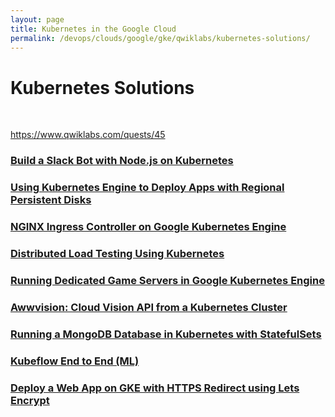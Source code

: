 ```yaml
---
layout: page
title: Kubernetes in the Google Cloud
permalink: /devops/clouds/google/gke/qwiklabs/kubernetes-solutions/
---
```


# Kubernetes Solutions

<br/>

https://www.qwiklabs.com/quests/45


### [Build a Slack Bot with Node.js on Kubernetes](/devops/clouds/google/gke/qwiklabs/kubernetes-solutions/build-a-slack-bot-with-nodejs-on-kubernetes/)

### [Using Kubernetes Engine to Deploy Apps with Regional Persistent Disks](/devops/clouds/google/gke/qwiklabs/kubernetes-solutions/using-kubernetes-engine-to-deploy-apps-with-regional-persistent-disks/)

### [NGINX Ingress Controller on Google Kubernetes Engine](/devops/clouds/google/gke/qwiklabs/kubernetes-solutions/nginx-ingress-controller-on-google-kubernetes-engine/)

### [Distributed Load Testing Using Kubernetes](/devops/clouds/google/gke/qwiklabs/kubernetes-solutions/distributed-load-testing-using-kubernetes/)

### [Running Dedicated Game Servers in Google Kubernetes Engine](/devops/clouds/google/gke/qwiklabs/kubernetes-solutions/running-dedicated-game-servers-in-google-kubernetes-engine/)

### [Awwvision: Cloud Vision API from a Kubernetes Cluster](https://matematika.org/devops/clouds/google/qwiklabs/advanced-ml-infrastructure/awwvision/)

### [Running a MongoDB Database in Kubernetes with StatefulSets](/devops/clouds/google/gke/qwiklabs/kubernetes-solutions/running-a-mongodb-database-in-kubernetes-with-statefulsets/)

### [Kubeflow End to End (ML)](https://matematika.org/devops/clouds/google/qwiklabs/advanced-ml-infrastructure/kubeflow-end-to-end/)

### [Deploy a Web App on GKE with HTTPS Redirect using Lets Encrypt](/devops/clouds/google/gke/qwiklabs/kubernetes-solutions/deploy-a-web-app-on-gke-with-https-redirect-using-lets-encrypt/)


